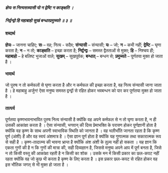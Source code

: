 ##### ज्ञेयः स नित्यसन्न्यासी यो न द्वेष्टि न काङ्क्षति ।
##### निर्द्वन्द्वो हि महाबाहो सुखं बन्धात्प्रमुच्यते ॥ ३ ॥

#### शब्दार्थ

**ज्ञेयः** – जानना चाहिए; **सः** – वह; नित्य - सदैव; **संन्यासी** – संन्यासी; **यः** – जो; **न** – कभी नहीं; **द्वेष्टि** – घृणा करता है; **न** – न तो; **काङ्क्षति** – इच्छा करता है; **निर्द्वन्द्वः** – समस्त द्वैतताओं से  मुक्त; **हि** – निश्चय ही; **महाबाहो** – हे बलिष्ट भुजाओं वाले; **सुखम्** – सुखपूर्वक; **बन्धात्** – बन्धन से; **प्रमुच्यते** – पूर्णतया मुक्त हो जाता है ।

#### भावार्थ

जो पुरुष न तो कर्मफलों से घृणा करता है और न कर्मफल की इच्छा करता है, वह नित्य संन्यासी जाना जाता है । हे महाबाहु अर्जुन! ऐसा मनुष्य समस्त द्वन्द्वों से रहित होकर भवबन्धन को पार कर पूर्णतया मुक्त हो जाता है ।

#### तात्पर्य

पूर्णतया कृष्णभावनाभावित पुरुष नित्य संन्यासी है क्योंकि वह अपने कर्मफल से न तो घृणा करता है, न ही उसकी आकांक्षा करता है । ऐसा संन्यासी, भगवान् की दिव्य प्रेमाभक्ति के परायण होकर पूर्णज्ञानी होता है क्योंकि वह कृष्ण के साथ अपनी स्वाभाविक स्थिति को जानता है । वह भलीभाँति जानता रहता है कि कृष्ण पूर्ण (अंशी) हैं और वह स्वयं अंशमात्र है । ऐसा ज्ञान पूर्ण होता है क्योंकि यह गुणात्मक तथा सकारात्मक रूप से सही है । कृष्ण-तादात्म्य की भावना भ्रान्त है क्योंकि अंश अंशी के तुल्य नहीं हो सकता । यह ज्ञान कि एकता गुणों की है न कि गुणों की मात्रा की, सही दिव्यज्ञान है, जिससे मनुष्य अपने आप में पूर्ण बनता है, जिसे न तो किसी वस्तु की आकांक्षा रहती है न किसी का शोक । उसके मन में किसी प्रकार का छल-कपट नहीं रहता क्योंकि वह जो कुछ भी करता है कृष्ण के लिए करता है । इस प्रकार छल-कपट से रहित होकर वह इस भौतिक जगत् से भी मुक्त हो जाता है ।